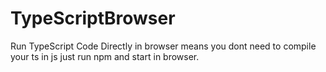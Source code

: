 # TypeScriptBrowser
Run TypeScript Code Directly in browser means you dont need to compile your ts in js just run npm and start in browser.
